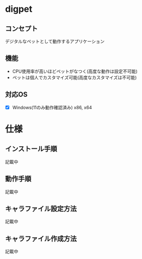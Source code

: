 # digpet
## コンセプト
デジタルなペットとして動作するアプリケーション<br>
## 機能
- CPU使用率が高いほどペットがなつく(高度な動作は設定不可能)<br>
- ペットは個人でカスタマイズ可能(高度なカスタマイズは不可能)<br>
## 対応OS
- [x] Windows(11のみ動作確認済み) x86, x64

# 仕様
## インストール手順
記載中
## 動作手順
記載中
## キャラファイル設定方法
記載中
## キャラファイル作成方法
記載中

